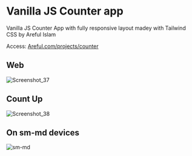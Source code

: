 <!-- @format -->

# Vanilla JS Counter app

Vanilla JS Counter App with fully responsive layout madey with Tailwind CSS by Areful Islam

Access: [Areful.com/projects/counter](http://areful.com/projects/counter/)

## Web
![Screenshot_37](https://user-images.githubusercontent.com/15269933/157008860-b89ad0f1-7792-4e64-8bb2-10b774504ed9.png)

## Count Up
![Screenshot_38](https://user-images.githubusercontent.com/15269933/157008878-b5f79c9d-2697-405e-bb6d-7855ba784c5b.png)

## On sm-md devices
![sm-md](https://user-images.githubusercontent.com/15269933/157010177-3e7d2f14-7d6f-4b45-a9f3-8c4b9086a5ea.png)


